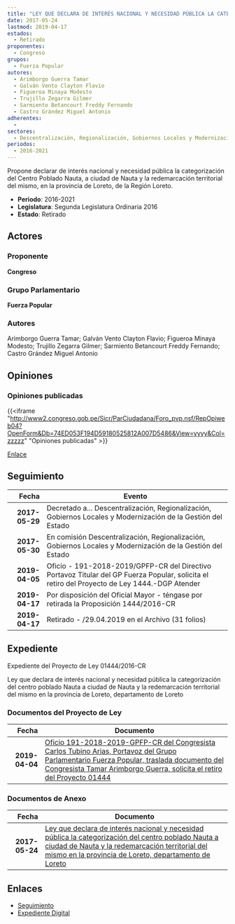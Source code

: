 ```yaml
---
title: "LEY QUE DECLARA DE INTERÉS NACIONAL Y NECESIDAD PÚBLICA LA CATEGORIZACIÓN DEL CENTRO POBLADO NAUTA, A CIUDAD DE NAUTA, Y LA REDEMARCACIÓN TERRITORIAL DEL MISMO EN LA PROVINCIA DE LORETO, DEPARTAMENTO DE LORETO."
date: 2017-05-24
lastmod: 2019-04-17
estados: 
  - Retirado
proponentes: 
  - Congreso
grupos: 
  - Fuerza Popular
autores: 
  - Arimborgo Guerra Tamar
  - Galván Vento Clayton Flavio
  - Figueroa Minaya Modesto
  - Trujillo Zegarra Gilmer
  - Sarmiento Betancourt Freddy Fernando
  - Castro Grández Miguel Antonio
adherentes: 
  - 
sectores: 
  - Descentralización, Regionalización, Gobiernos Locales y Modernización de la Gestión del Estado
periodos: 
  - 2016-2021
---
```


Propone declarar de interés nacional y necesidad pública la categorización del Centro Poblado Nauta, a ciudad de Nauta y la redemarcación territorial del mismo, en la provincia de Loreto, de la Región Loreto.

- **Periodo**: 2016-2021
- **Legislatura**: Segunda Legislatura Ordinaria 2016
- **Estado**: Retirado

## Actores

### Proponente

**Congreso**

### Grupo Parlamentario

**Fuerza Popular**

### Autores

Arimborgo Guerra Tamar; Galván Vento Clayton Flavio; Figueroa Minaya Modesto; Trujillo Zegarra Gilmer; Sarmiento Betancourt Freddy Fernando; Castro Grández Miguel Antonio


## Opiniones

### Opiniones publicadas

{{<iframe "http://www2.congreso.gob.pe/Sicr/ParCiudadana/Foro_pvp.nsf/RepOpiweb04?OpenForm&Db=74ED053F194D59180525812A007D5486&View=yyyy&Col=zzzzz" "Opiniones publicadas" >}}

[Enlace](http://www2.congreso.gob.pe/Sicr/ParCiudadana/Foro_pvp.nsf/RepOpiweb04?OpenForm&Db=74ED053F194D59180525812A007D5486&View=yyyy&Col=zzzzz)

## Seguimiento

| Fecha | Evento |
|------:|--------|
| **2017-05-29** | Decretado a... Descentralización, Regionalización, Gobiernos Locales y Modernización de la Gestión del Estado|
| **2017-05-30** | En comisión Descentralización, Regionalización, Gobiernos Locales y Modernización de la Gestión del Estado|
| **2019-04-05** | Oficio - 191-2018-2019/GPFP-CR del Directivo Portavoz Titular del GP Fuerza Popular, solicita el retiro del Proyecto de Ley 1444.-DGP Atender|
| **2019-04-17** | Por disposición del Oficial Mayor - téngase por retirada la Proposición 1444/2016-CR|
| **2019-04-17** | Retirado - /29.04.2019 en el Archivo (31 folios)|


## Expediente

Expediente del Proyecto de Ley 01444/2016-CR

Ley que declara de interés nacional y necesidad pública la categorización del centro poblado Nauta a ciudad de Nauta y la redemarcación territorial del mismo en la provincia de Loreto, departamento de Loreto


### Documentos del Proyecto de Ley

| Fecha | Documento |
|------:|--------|
| **2019-04-04** | [Oficio 191-2018-2019-GPFP-CR del Congresista Carlos Tubino Arias, Portavoz del Grupo Parlamentario Fuerza Popular, traslada documento del Congresista Tamar Arimborgo Guerra, solicita el retiro del Proyecto 01444](http://www.leyes.congreso.gob.pe/Documentos/2016_2021/Oficios/Grupos_Parlamentarios/OFICIO-191-2018-2019-GPFP-CR.pdf) |

### Documentos de Anexo

| Fecha | Documento |
|------:|--------|
| **2017-05-24** | [Ley que declara de interés nacional y necesidad pública la categorización del centro poblado Nauta a ciudad de Nauta y la redemarcación territorial del mismo en la provincia de Loreto, departamento de Loreto](http://www.leyes.congreso.gob.pe/Documentos/2016_2021/Proyectos_de_Ley_y_de_Resoluciones_Legislativas/PL0144420170524.pdf) |

## Enlaces 

- [Seguimiento](http://www2.congreso.gob.pehttp://www2.congreso.gob.pe/Sicr/TraDocEstProc/CLProLey2016.nsf/f7fff46988ca05b1052578e100829cc7/2f7249922b44af990525812a007977e9?OpenDocument)
- [Expediente Digital](http://www2.congreso.gob.pehttp://www2.congreso.gob.pe/Sicr/TraDocEstProc/CLProLey2016.nsf/f7fff46988ca05b1052578e100829cc7/2f7249922b44af990525812a007977e9?OpenDocument&Click=05257FB7005EB655.eb71d0cf91d8294e05256cdf006b5706/$Body/0.1C6C)

